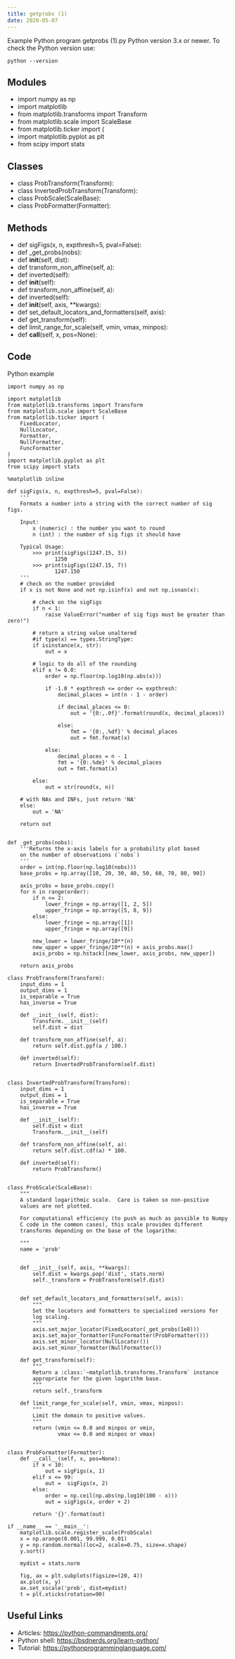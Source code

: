 ```yaml
---
title: getprobs (1)
date: 2020-05-07
---
```

Example Python program getprobs (1).py
Python version 3.x or newer.
To check the Python version use:

    python --version

## Modules

* import numpy as np
* import matplotlib
* from matplotlib.transforms import Transform
* from matplotlib.scale import ScaleBase
* from matplotlib.ticker import (
* import matplotlib.pyplot as plt
* from scipy import stats 

## Classes

* class ProbTransform(Transform):
* class InvertedProbTransform(Transform):
* class ProbScale(ScaleBase):
* class ProbFormatter(Formatter):

## Methods

* def sigFigs(x, n, expthresh=5, pval=False):
* def _get_probs(nobs):
* def __init__(self, dist):
* def transform_non_affine(self, a):
* def inverted(self):
* def __init__(self):
* def transform_non_affine(self, a):
* def inverted(self):
* def __init__(self, axis, **kwargs):
* def set_default_locators_and_formatters(self, axis):
* def get_transform(self):
* def limit_range_for_scale(self, vmin, vmax, minpos):
* def __call__(self, x, pos=None):

## Code

Python example

    import numpy as np
    
    import matplotlib
    from matplotlib.transforms import Transform
    from matplotlib.scale import ScaleBase
    from matplotlib.ticker import (
        FixedLocator,
        NullLocator,
        Formatter,
        NullFormatter,
        FuncFormatter
    )
    import matplotlib.pyplot as plt
    from scipy import stats 
    
    %matplotlib inline
    
    def sigFigs(x, n, expthresh=5, pval=False):
        '''
        Formats a number into a string with the correct number of sig figs.
    
        Input:
            x (numeric) : the number you want to round
            n (int) : the number of sig figs it should have
    
        Typical Usage:
            >>> print(sigFigs(1247.15, 3))
                   1250
            >>> print(sigFigs(1247.15, 7))
                   1247.150
        '''
        # check on the number provided
        if x is not None and not np.isinf(x) and not np.isnan(x):
    
            # check on the sigFigs
            if n < 1:
                raise ValueError("number of sig figs must be greater than zero!")
    
            # return a string value unaltered
            #if type(x) == types.StringType:
            if isinstance(x, str):
                out = x
    
            # logic to do all of the rounding
            elif x != 0.0:
                order = np.floor(np.log10(np.abs(x)))
    
                if -1.0 * expthresh <= order <= expthresh:
                    decimal_places = int(n - 1 - order)
    
                    if decimal_places <= 0:
                        out = '{0:,.0f}'.format(round(x, decimal_places))
    
                    else:
                        fmt = '{0:,.%df}' % decimal_places
                        out = fmt.format(x)
    
                else:
                    decimal_places = n - 1
                    fmt = '{0:.%de}' % decimal_places
                    out = fmt.format(x)
    
            else:
                out = str(round(x, n))
    
        # with NAs and INFs, just return 'NA'
        else:
            out = 'NA'
    
        return out
       
    
    def _get_probs(nobs):
        '''Returns the x-axis labels for a probability plot based
        on the number of observations (`nobs`)
        '''
        order = int(np.floor(np.log10(nobs)))
        base_probs = np.array([10, 20, 30, 40, 50, 60, 70, 80, 90])
    
        axis_probs = base_probs.copy()
        for n in range(order):
            if n <= 2:
                lower_fringe = np.array([1, 2, 5])
                upper_fringe = np.array([5, 8, 9])
            else:
                lower_fringe = np.array([1])
                upper_fringe = np.array([9])
    
            new_lower = lower_fringe/10**(n)
            new_upper = upper_fringe/10**(n) + axis_probs.max()
            axis_probs = np.hstack([new_lower, axis_probs, new_upper])
    
        return axis_probs
    
    class ProbTransform(Transform):
        input_dims = 1
        output_dims = 1
        is_separable = True
        has_inverse = True
    
        def __init__(self, dist):
            Transform.__init__(self)
            self.dist = dist
    
        def transform_non_affine(self, a):
            return self.dist.ppf(a / 100.)
    
        def inverted(self):
            return InvertedProbTransform(self.dist)
    
    
    class InvertedProbTransform(Transform):
        input_dims = 1
        output_dims = 1
        is_separable = True
        has_inverse = True
    
        def __init__(self):
            self.dist = dist
            Transform.__init__(self)
    
        def transform_non_affine(self, a):
            return self.dist.cdf(a) * 100.
    
        def inverted(self):
            return ProbTransform()
    
    
    class ProbScale(ScaleBase):
        """
        A standard logarithmic scale.  Care is taken so non-positive
        values are not plotted.
    
        For computational efficiency (to push as much as possible to Numpy
        C code in the common cases), this scale provides different
        transforms depending on the base of the logarithm:
    
        """
        name = 'prob'
    
    
        def __init__(self, axis, **kwargs):
            self.dist = kwargs.pop('dist', stats.norm)
            self._transform = ProbTransform(self.dist)
    
    
        def set_default_locators_and_formatters(self, axis):
            """
            Set the locators and formatters to specialized versions for
            log scaling.
            """
            axis.set_major_locator(FixedLocator(_get_probs(1e8)))
            axis.set_major_formatter(FuncFormatter(ProbFormatter()))
            axis.set_minor_locator(NullLocator())
            axis.set_minor_formatter(NullFormatter())
    
        def get_transform(self):
            """
            Return a :class:`~matplotlib.transforms.Transform` instance
            appropriate for the given logarithm base.
            """
            return self._transform
    
        def limit_range_for_scale(self, vmin, vmax, minpos):
            """
            Limit the domain to positive values.
            """
            return (vmin <= 0.0 and minpos or vmin,
                    vmax <= 0.0 and minpos or vmax)
        
    
    class ProbFormatter(Formatter):
        def __call__(self, x, pos=None):
            if x < 10:
                out = sigFigs(x, 1)
            elif x <= 99:
                out =  sigFigs(x, 2)
            else:
                order = np.ceil(np.abs(np.log10(100 - x)))
                out = sigFigs(x, order + 2)
    
            return '{}'.format(out)
        
    if __name__ == '__main__':    
        matplotlib.scale.register_scale(ProbScale)
        x = np.arange(0.001, 99.999, 0.01)
        y = np.random.normal(loc=2, scale=0.75, size=x.shape)
        y.sort()
        
        mydist = stats.norm
        
        fig, ax = plt.subplots(figsize=(20, 4))
        ax.plot(x, y)
        ax.set_xscale('prob', dist=mydist)
        t = plt.xticks(rotation=90)
    

## Useful Links

- Articles: https://python-commandments.org/
- Python shell: https://bsdnerds.org/learn-python/
- Tutorial: https://pythonprogramminglanguage.com/
